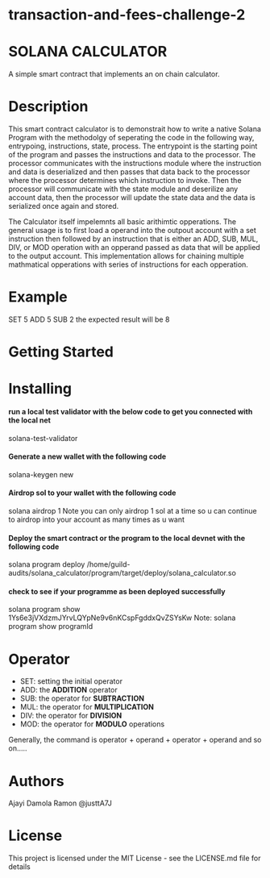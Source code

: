 # transaction-and-fees-challenge-2

# SOLANA CALCULATOR
A simple smart contract that implements an on chain calculator.

# Description
This smart contract calculator is to demonstrait how to write a native Solana Program with the methodolgy of seperating the code in the following way, entrypoing, instructions, state, process. The entrypoint is the starting point of the program and passes the instructions and data to the processor. The processor communicates with the instructions module where the instruction and data is deserialized and then passes that data back to the processor where the processor determines which instruction to invoke. Then the processor will communicate with the state module and deserilize any account data, then the processor will update the state data and the data is serialized once again and stored.

The Calculator itself impelemnts all basic arithimtic opperations. The general usage is to first load a operand into the outpout account with a set instruction then followed by an instruction that is either an ADD, SUB, MUL, DIV, or MOD operation with an opperand passed as data that will be applied to the output account. This implementation allows for chaining multiple mathmatical opperations with series of instructions for each opperation.

# Example 
SET 5 ADD 5 SUB 2
 the expected result will be 8

 # Getting Started

 # Installing

 #### run a local test validator with the below code to get you connected with the local net

 solana-test-validator 

 #### Generate a new wallet with the following code
 solana-keygen new

 #### Airdrop sol to your wallet with the following code
 solana airdrop 1
 Note you can only airdrop 1 sol at a time so u can continue to airdrop into your account as many times as u want 

#### Deploy the smart contract or the program to the local devnet with the following code
solana program deploy /home/guild-audits/solana_calculator/program/target/deploy/solana_calculator.so

#### check to see if your programme as been deployed successfully
solana program show 1Ys6e3jVXdzmJYrvLQYpNe9v6nKCspFgddxQvZSYsKw
Note: solana program show programId

# Operator
* SET: setting the initial operator
* ADD: the **ADDITION** operator
* SUB: the operator for **SUBTRACTION**
* MUL: the operator for **MULTIPLICATION**
* DIV: the operator for **DIVISION**
* MOD: the operator for **MODULO** operations

Generally, the command is operator + operand + operator + operand  and so on.....

# Authors
Ajayi Damola Ramon
@justtA7J

# License
This project is licensed under the MIT License - see the LICENSE.md file for details







